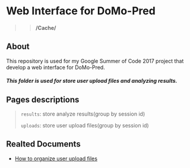# Web Interface for DoMo-Pred 
>> #### /Cache/
## About

This repository is used for my Google Summer of Code 2017 project that develop a web interface for DoMo-Pred.


##### This folder is used for store user upload files and analyzing results.

## Pages descriptions
>`results`: store analyze results(group by session id)
>
>`uploads`: store user upload files(group by session id)
>

## Realted Documents

* [How to organize user upload files](https://docs.google.com/document/d/1APkUkN0uEzOe7zhLUL_Pja34OvYxDRr7CMukWNaqFUg/edit?usp=sharing)